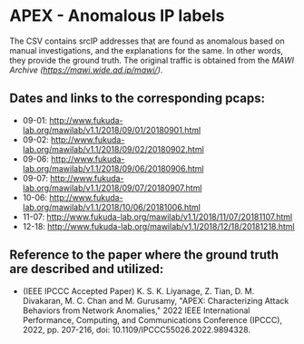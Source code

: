 # APEX - Anomalous IP labels
The CSV contains srcIP addresses that are found as anomalous based on manual investigations, and the explanations for the same. In other words, they provide the ground truth. The original traffic is obtained from the *MAWI Archive (https://mawi.wide.ad.jp/mawi/)*.

## Dates and links to the corresponding pcaps:
* 09-01: http://www.fukuda-lab.org/mawilab/v1.1/2018/09/01/20180901.html
* 09-02: http://www.fukuda-lab.org/mawilab/v1.1/2018/09/02/20180902.html
* 09-06: http://www.fukuda-lab.org/mawilab/v1.1/2018/09/06/20180906.html
* 09-07: http://www.fukuda-lab.org/mawilab/v1.1/2018/09/07/20180907.html
* 10-06: http://www.fukuda-lab.org/mawilab/v1.1/2018/10/06/20181006.html
* 11-07: http://www.fukuda-lab.org/mawilab/v1.1/2018/11/07/20181107.html
* 12-18: http://www.fukuda-lab.org/mawilab/v1.1/2018/12/18/20181218.html


## Reference to the paper where the ground truth are described and utilized:
* (IEEE IPCCC Accepted Paper) K. S. K. Liyanage, Z. Tian, D. M. Divakaran, M. C. Chan and M. Gurusamy, "APEX: Characterizing Attack Behaviors from Network Anomalies," 2022 IEEE International Performance, Computing, and Communications Conference (IPCCC), 2022, pp. 207-216, doi: 10.1109/IPCCC55026.2022.9894328.
